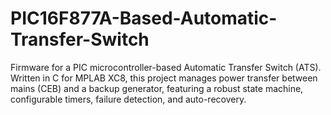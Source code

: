 # PIC16F877A-Based-Automatic-Transfer-Switch
Firmware for a PIC microcontroller-based Automatic Transfer Switch (ATS). Written in C for MPLAB XC8, this project manages power transfer between mains (CEB) and a backup generator, featuring a robust state machine, configurable timers, failure detection, and auto-recovery.
